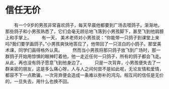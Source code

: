 # 信任无价
　　有一个9岁的男孩非常喜欢鸽子，每天早晨他都要到广场去喂鸽子。渐渐地，那些鸽子和小男孩熟悉了，它们会毫无顾忌地飞落到小男孩脚下，甚至飞到他肩膀上和手掌上。 
　　有一天， 美术老师对小男孩说：“你能带一只鸽子到课堂上来吗?我们要学画鸽子。”小男孩爽快地答应了，他带回了一只洁白的小鸽子。那堂美术课，同学们画得格外认真。 
　　然而当小男孩将那只鸽子放飞到广场时，那一群鸽子开始用惊惧的眼神盯着他，他一走近任何一只鸽子，所有的鸽子都会飞走。从此，再也没有鸽子愿意飞到他身边了。 
　　只是一次背弃，小男孩便失去了一群亲密的朋友，这是多么痛心呀，人与人之间何尝不是如此呢，无论友情和爱情，都容不下一点欺骗，一次背弃便会造成一条难以弥补的鸿沟。相互间的信任是无价的，一旦失去，用什么也换不回。
 